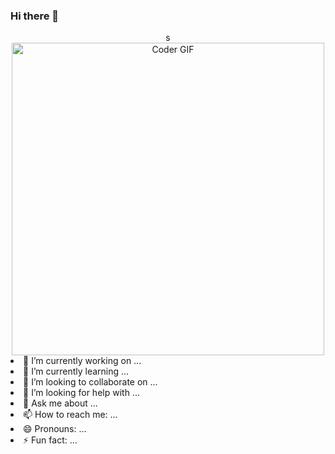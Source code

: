 ### Hi there 👋
<center>s
<img src="https://media0.giphy.com/media/3ov9jPghXAsbvLmcjm/giphy.gif?cid=ecf05e473s7y4056i6796t8nuaig3f31vnsfj3u65o33jpj9&rid=giphy.gif&ct=g" alt="Coder GIF" width="500">
  </center



- 🔭 I’m currently working on ...
- 🌱 I’m currently learning ...
- 👯 I’m looking to collaborate on ...
- 🤔 I’m looking for help with ...
- 💬 Ask me about ...
- 📫 How to reach me: ...
- 😄 Pronouns: ...
- ⚡ Fun fact: ...
